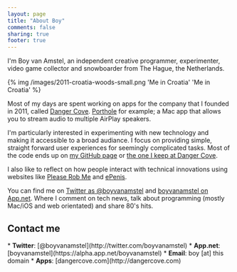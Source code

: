 ```yaml
---
layout: page
title: "About Boy"
comments: false
sharing: true
footer: true
---
```


I'm Boy van Amstel, an independent creative programmer, experimenter, video game collector and snowboarder from The Hague, the Netherlands.

<div class="screenshot">
{% img /images/2011-croatia-woods-small.png 'Me in Croatia' 'Me in Croatia' %}
</div>

Most of my days are spent working on apps for the company that I founded in 2011, called [Danger Cove](http://dangercove.com). [Porthole](http://getporthole.com) for example; a Mac app that allows you to stream audio to multiple AirPlay speakers.

I'm particularly interested in experimenting with new technology and making it accessible to a broad audiance. I focus on providing simple, straight forward user experiences for seemingly complicated tasks. Most of the code ends up on [my GitHub page](http://github.org/boyvanamstel) or [the one I keep at Danger Cove](http://github.com/dangercove).

I also like to reflect on how people interact with technical innovations using websites like [Please Rob Me](http://www.pleaserobme.com/) and [ePenis](http://www.epenis.nl/).

You can find me on [Twitter as @boyvanamstel](http://twitter.com/boyvanamstel) and [boyvanamstel on App.net](https://alpha.app.net/boyvanamstel). Where I comment on tech news, talk about programming (mostly Mac/iOS and web orientated) and share 80's hits.

<h2>Contact me</h2>
* <strong>Twitter</strong>: [@boyvanamstel](http://twitter.com/boyvanamstel)
* <strong>App.net</strong>: [boyvanamstel](https://alpha.app.net/boyvanamstel)
* <strong>Email</strong>: boy [at] this domain
* <strong>Apps</strong>: [dangercove.com](http://dangercove.com)

